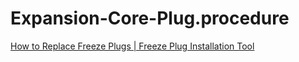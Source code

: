 # Expansion-Core-Plug.procedure
[How to Replace Freeze Plugs | Freeze Plug Installation Tool](https://youtu.be/SrWozXoQnBI)
